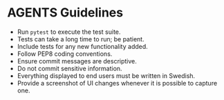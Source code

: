 # AGENTS Guidelines

- Run `pytest` to execute the test suite.
- Tests can take a long time to run; be patient.
- Include tests for any new functionality added.
- Follow PEP8 coding conventions.
- Ensure commit messages are descriptive.
- Do not commit sensitive information.
- Everything displayed to end users must be written in Swedish.
- Provide a screenshot of UI changes whenever it is possible to capture one.
